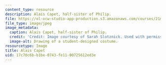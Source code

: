 ```yaml
---
content_type: resource
description: Alais Capet, half-sister of Philip.
file: https://ol-ocw-studio-app-production.s3.amazonaws.com/courses/21m-732-beginning-costume-design-and-construction-fall-2008/17c70c6bb1be0743fe1100725612ed3e_alais.jpg
file_type: image/jpeg
image_metadata:
  caption: Alais Capet, half-sister of Philip.
  credit: 'Credit: Image courtesy of Sarah Slotznick. Used with permission.'
  image-alt: Drawing of a student-designed costume.
resourcetype: Image
title: Alais Capet
uid: 17c70c6b-b1be-0743-fe11-00725612ed3e
---
```

